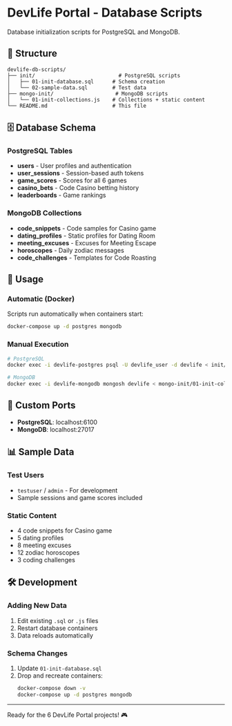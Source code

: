 # DevLife Portal - Database Scripts

Database initialization scripts for PostgreSQL and MongoDB.

## 📁 Structure

```
devlife-db-scripts/
├── init/                           # PostgreSQL scripts
│   ├── 01-init-database.sql      # Schema creation
│   └── 02-sample-data.sql        # Test data
├── mongo-init/                    # MongoDB scripts
│   └── 01-init-collections.js    # Collections + static content
└── README.md                     # This file
```

## 🗄️ Database Schema

### PostgreSQL Tables
- **users** - User profiles and authentication
- **user_sessions** - Session-based auth tokens
- **game_scores** - Scores for all 6 games
- **casino_bets** - Code Casino betting history
- **leaderboards** - Game rankings

### MongoDB Collections
- **code_snippets** - Code samples for Casino game
- **dating_profiles** - Static profiles for Dating Room
- **meeting_excuses** - Excuses for Meeting Escape
- **horoscopes** - Daily zodiac messages
- **code_challenges** - Templates for Code Roasting

## 🚀 Usage

### Automatic (Docker)
Scripts run automatically when containers start:
```bash
docker-compose up -d postgres mongodb
```

### Manual Execution
```bash
# PostgreSQL
docker exec -i devlife-postgres psql -U devlife_user -d devlife < init/01-init-database.sql

# MongoDB
docker exec -i devlife-mongodb mongosh devlife < mongo-init/01-init-collections.js
```

## 🔧 Custom Ports
- **PostgreSQL**: localhost:6100
- **MongoDB**: localhost:27017

## 📊 Sample Data

### Test Users
- `testuser` / `admin` - For development
- Sample sessions and game scores included

### Static Content
- 4 code snippets for Casino game
- 5 dating profiles
- 8 meeting excuses  
- 12 zodiac horoscopes
- 3 coding challenges

## 🛠️ Development

### Adding New Data
1. Edit existing `.sql` or `.js` files
2. Restart database containers
3. Data reloads automatically

### Schema Changes
1. Update `01-init-database.sql`
2. Drop and recreate containers:
   ```bash
   docker-compose down -v
   docker-compose up -d postgres mongodb
   ```

---

Ready for the 6 DevLife Portal projects! 🎮